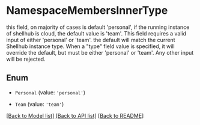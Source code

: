 # NamespaceMembersInnerType

this field, on majority of cases is default \'personal\', if the running instance of shellhub is cloud, the default value is \'team\'.  This field requires a valid input of either \'personal\' or \'team\'. the default will match the current Shellhub instance type. When a \"type\" field value is specified, it will override the default, but must be either \'personal\' or \'team\'. Any other input will be rejected. 

## Enum

* `Personal` (value: `'personal'`)

* `Team` (value: `'team'`)

[[Back to Model list]](../README.md#documentation-for-models) [[Back to API list]](../README.md#documentation-for-api-endpoints) [[Back to README]](../README.md)
